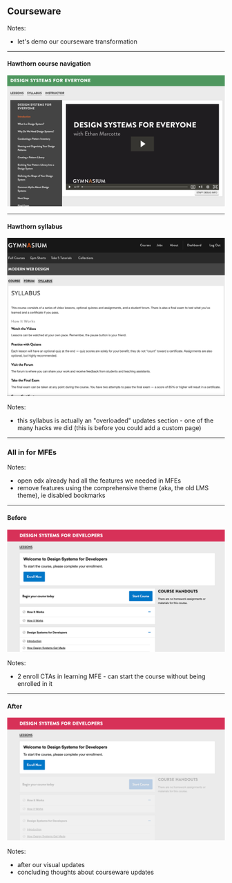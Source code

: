 ## Courseware

Notes:
- let's demo our courseware transformation

------

#### Hawthorn course navigation

![Example of old courses nav with syllabus link](img/v2-old-design-systems.png)

------

#### Hawthorn syllabus

![Example of separate syllabus page](img/v3-courseware-syllabus.png)

Notes:
- this syllabus is actually an "overloaded" updates section - one of the many hacks we did (this is before you could add a custom page)

---

### All in for MFEs

Notes:
- open edx already had all the features we needed in MFEs
- remove features using the comprehensive theme (aka, the old LMS theme), ie disabled bookmarks

------

#### Before

![Before (detail): LMS learning experience.](img/lms-enroll-now-before-designing-accessible-and-resonsibe-websites-detail-1920w.png)

Notes:
- 2 enroll CTAs in learning MFE - can start the course without being enrolled in it

------

#### After

![After (detail): LMS learning experience.](img/lms-enroll-now-designing-accessible-and-resonsibe-websites-detail-1920w.png)


Notes:
- after our visual updates
- concluding thoughts about courseware updates
